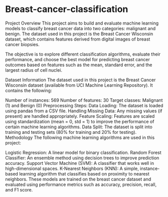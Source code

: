 # Breast-cancer-classification
Project Overview
This project aims to build and evaluate machine learning models to classify breast cancer data into two categories: malignant and benign. The dataset used in this project is the Breast Cancer Wisconsin dataset, which contains features derived from digital images of breast cancer biopsies.

The objective is to explore different classification algorithms, evaluate their performance, and choose the best model for predicting breast cancer outcomes based on features such as the mean, standard error, and the largest radius of cell nuclei.

Dataset Information
The dataset used in this project is the Breast Cancer Wisconsin dataset (available from UCI Machine Learning Repository). It contains the following:

Number of instances: 569
Number of features: 30
Target classes: Malignant (1) and Benign (0)
Preprocessing Steps:
Data Loading: The dataset is loaded using pandas from a CSV file.
Handling Missing Data: Any missing values (if present) are handled appropriately.
Feature Scaling: Features are scaled using standardization (mean = 0, std = 1) to improve the performance of certain machine learning algorithms.
Data Split: The dataset is split into training and testing sets (80% for training and 20% for testing).
Methodology
The following machine learning algorithms are used in this project:

Logistic Regression: A linear model for binary classification.
Random Forest Classifier: An ensemble method using decision trees to improve prediction accuracy.
Support Vector Machine (SVM): A classifier that works well in high-dimensional spaces.
K-Nearest Neighbors (KNN): A simple, instance-based learning algorithm that classifies based on proximity to nearest neighbors.
These models are trained on the breast cancer dataset and evaluated using performance metrics such as accuracy, precision, recall, and F1 score.
